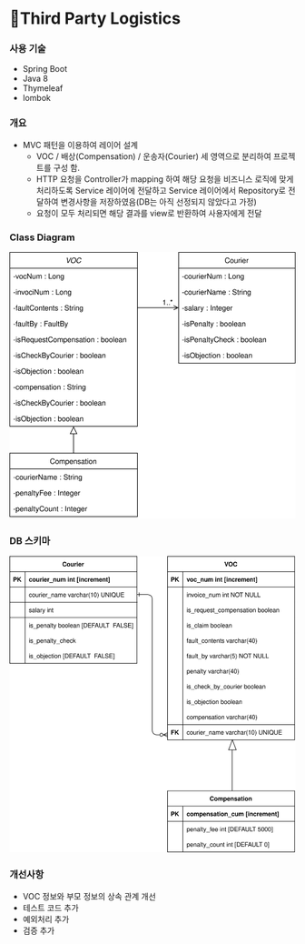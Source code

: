 # 🔅Third Party Logistics
### 사용 기술
* Spring Boot
* Java 8
* Thymeleaf
* lombok

### 개요
* MVC 패턴을 이용하여 레이어 설계
  * VOC / 배상(Compensation) / 운송자(Courier) 세 영역으로 분리하여 프로젝트를 구성 함.
  * HTTP 요청을 Controller가 mapping 하여 해당 요청을 비즈니스 로직에 맞게 처리하도록 Service 레이어에 전달하고 Service 레이어에서 Repository로 전달하여 변경사항을 저장하였음(DB는 아직 선정되지 않았다고 가정)
  * 요청이 모두 처리되면 해당 결과를 view로 반환하여 사용자에게 전달

### Class Diagram
![](src/main/resources/static/class_diagram.svg)

### DB 스키마
![](src/main/resources/static/table_schema.svg)

### 개선사항
* VOC 정보와 부모 정보의 상속 관계 개선 
* 테스트 코드 추가
* 예외처리 추가
* 검증 추가